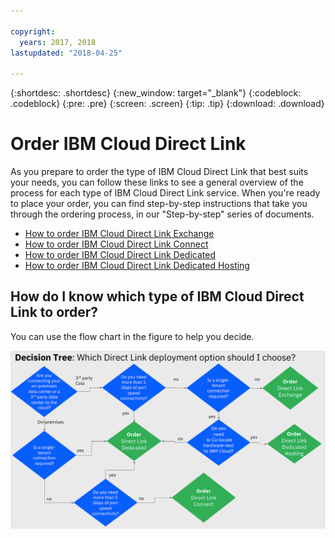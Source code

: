 ```yaml
---

copyright:
  years: 2017, 2018
lastupdated: "2018-04-25"

---
```


{:shortdesc: .shortdesc}
{:new_window: target="_blank"}
{:codeblock: .codeblock}
{:pre: .pre}
{:screen: .screen}
{:tip: .tip}
{:download: .download}

# Order IBM Cloud Direct Link

As you prepare to order the type of IBM Cloud Direct Link that best suits your needs, you can follow these links to see a general overview of the process for each type of IBM Cloud Direct Link service. When you're ready to place your order, you can find step-by-step instructions that take you through the ordering process, in our "Step-by-step" series of documents.

* [How to order IBM Cloud Direct Link Exchange](order-cloud-exchange.html)
* [How to order IBM Cloud Direct Link Connect](order-connect.html)
* [How to order IBM Cloud Direct Link Dedicated](order-nsp.html)
* [How to order IBM Cloud Direct Link Dedicated Hosting](order-colocation.html)

## How do I know which type of IBM Cloud Direct Link to order?

You can use the flow chart in the figure to help you decide.

![decision-tree](/images/decision-tree-2.png)
